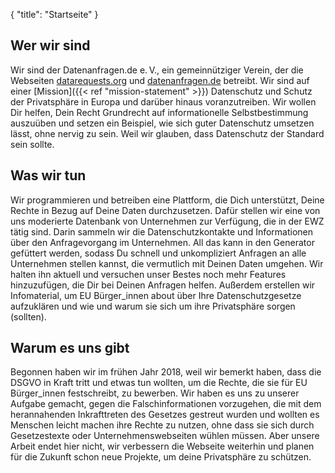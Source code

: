 {
    "title": "Startseite"
}

## Wer wir sind

Wir sind der Datenanfragen.de e.&thinsp;V., ein gemeinnütziger Verein, der die Webseiten [datarequests.org](https://www.datarequests.org) und [datenanfragen.de](https://www.datenanfragen.de) betreibt. Wir sind auf einer [Mission]({{< ref "mission-statement" >}}) Datenschutz und Schutz der Privatsphäre in Europa und darüber hinaus voranzutreiben. Wir wollen Dir helfen, Dein Recht Grundrecht auf informationelle Selbstbestimmung auszuüben und setzen ein Beispiel, wie sich guter Datenschutz umsetzen lässt, ohne nervig zu sein. Weil wir glauben, dass Datenschutz der Standard sein sollte.

## Was wir tun

Wir programmieren und betreiben eine Plattform, die Dich unterstützt, Deine Rechte in Bezug auf Deine Daten durchzusetzen. Dafür stellen wir eine von uns moderierte Datenbank von Unternehmen zur Verfügung, die in der EWZ tätig sind. Darin sammeln wir die Datenschutzkontakte und Informationen über den Anfragevorgang im Unternehmen. All das kann in den Generator gefüttert werden, sodass Du schnell und unkompliziert Anfragen an alle Unternehmen stellen kannst, die vermutlich mit Deinen Daten umgehen. Wir halten ihn aktuell und versuchen unser Bestes noch mehr Features hinzuzufügen, die Dir bei Deinen Anfragen helfen. Außerdem erstellen wir Infomaterial, um EU Bürger_innen about über Ihre Datenschutzgesetze aufzuklären und wie und warum sie sich um ihre Privatsphäre sorgen (sollten).

## Warum es uns gibt

Begonnen haben wir im frühen Jahr 2018, weil wir bemerkt haben, dass die DSGVO in Kraft tritt und etwas tun wollten, um die Rechte, die sie für EU Bürger_innen festschreibt, zu bewerben. Wir haben es uns zu unserer Aufgabe gemacht, gegen die Falschinformationen vorzugehen, die mit dem herannahenden Inkrafttreten des Gesetzes gestreut wurden und wollten es Menschen leicht machen ihre Rechte zu nutzen, ohne dass sie sich durch Gesetzestexte oder Unternehmenswebseiten wühlen müssen. Aber unsere Arbeit endet hier nicht, wir verbessern die Webseite weiterhin und planen für die Zukunft schon neue Projekte, um deine Privatsphäre zu schützen.
